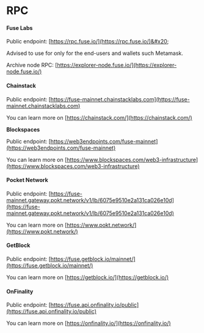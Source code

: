 # RPC

#### Fuse Labs

Public endpoint: [https://rpc.fuse.io/](https://rpc.fuse.io/)​&#x20;

Advised to use for only for the end-users and wallets such Metamask.

Archive node RPC:  [https://explorer-node.fuse.io/](https://explorer-node.fuse.io/)

#### Chainstack

Public endpoint:  [https://fuse-mainnet.chainstacklabs.com](https://fuse-mainnet.chainstacklabs.com)

You can learn more on [https://chainstack.com/](https://chainstack.com/)

**Blockspaces**

Public endpoint:  [https://web3endpoints.com/fuse-mainnet](https://web3endpoints.com/fuse-mainnet)

You can learn more on [https://www.blockspaces.com/web3-infrastructure](https://www.blockspaces.com/web3-infrastructure)

#### Pocket Network

Public endpoint: [https://fuse-mainnet.gateway.pokt.network/v1/lb/6075e9510e2a131ca026e10d](https://fuse-mainnet.gateway.pokt.network/v1/lb/6075e9510e2a131ca026e10d)​

You can learn more on [https://www.pokt.network/](https://www.pokt.network/)

#### GetBlock

Public endpoint: [https://fuse.getblock.io/mainnet/](https://fuse.getblock.io/mainnet/)

You can learn more on [https://getblock.io/](https://getblock.io/)

#### OnFinality

Public endpoint: [https://fuse.api.onfinality.io/public](https://fuse.api.onfinality.io/public)

You can learn more on [https://onfinality.io/](https://onfinality.io/)
